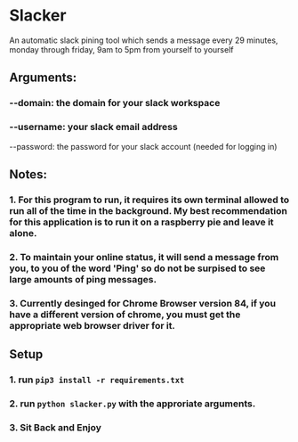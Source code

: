 # Slacker
 An automatic slack pining tool which sends a message every 29 minutes, monday through friday, 9am to 5pm from yourself to yourself
 
 ## Arguments:
 ### --domain: the domain for your slack workspace
 ### --username: your slack email address
 --password: the password for your slack account (needed for logging in)
 
 ## Notes:
 ### 1. For this program to run, it requires its own terminal allowed to run all of the time in the background. My best recommendation for this application is to run it on a raspberry pie and leave it alone.
 ### 2. To maintain your online status, it will send a message from you, to you of the word 'Ping' so do not be surpised to see large amounts of ping messages.
 ### 3. Currently desinged for Chrome Browser version 84, if you have a different version of chrome, you must get the appropriate web browser driver for it.
 
 ## Setup
 ### 1. run `pip3 install -r requirements.txt` 
 ### 2. run `python slacker.py` with the approriate arguments.
 ### 3. Sit Back and Enjoy

